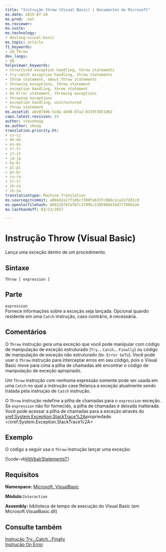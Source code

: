 ```yaml
---
title: "Instrução throw (Visual Basic) | Documentos do Microsoft"
ms.date: 2015-07-20
ms.prod: .net
ms.reviewer: 
ms.suite: 
ms.technology:
- devlang-visual-basic
ms.topic: article
f1_keywords:
- vb.Throw
dev_langs:
- VB
helpviewer_keywords:
- structured exception handling, throw statements
- try-catch exception handling, throw statements
- throw statement, about throw statements
- throwing exceptions, throw statement
- exception handling, throw statement
- On Error statement, throwing exceptions
- throwing exceptions
- exception handling, unstructured
- throw statement
ms.assetid: a6e07406-5c8a-4498-87a2-8339f3651d62
caps.latest.revision: 15
author: stevehoag
ms.author: shoag
translation.priority.ht:
- cs-cz
- de-de
- es-es
- fr-fr
- it-it
- ja-jp
- ko-kr
- pl-pl
- pt-br
- ru-ru
- tr-tr
- zh-cn
- zh-tw
translationtype: Machine Translation
ms.sourcegitcommit: a06bd2a17f1d6c7308fa6337c866c1ca2e7281c0
ms.openlocfilehash: 46812b79fafb7c1f995c1395980d19d77f90b1a6
ms.lasthandoff: 03/13/2017

---
```

# <a name="throw-statement-visual-basic"></a>Instrução Throw (Visual Basic)
Lança uma exceção dentro de um procedimento.  
  
## <a name="syntax"></a>Sintaxe  
  
```  
Throw [ expression ]  
```  
  
## <a name="part"></a>Parte  
 `expression`  
 Fornece informações sobre a exceção seja lançada. Opcional quando residente em uma `Catch` instrução, caso contrário, é necessária.  
  
## <a name="remarks"></a>Comentários  
 O `Throw` instrução gera uma exceção que você pode manipular com código de manipulação de exceção estruturado (`Try`... `Catch`... `Finally`) ou código de manipulação de exceção não estruturado (`On Error GoTo`). Você pode usar o `Throw` instrução para interceptar erros em seu código, pois o Visual Basic move para cima a pilha de chamadas até encontrar o código de manipulação de exceção apropriado.  
  
 Um `Throw` instrução com nenhuma expressão somente pode ser usada em uma `Catch` no qual a instrução case Relança a exceção atualmente sendo tratada pela instrução de `Catch` instrução.  
  
 O `Throw` instrução redefine a pilha de chamadas para o `expression` exceção. Se `expression` não for fornecido, a pilha de chamadas é deixada inalterada. Você pode acessar a pilha de chamadas para a exceção através do <xref:System.Exception.StackTrace%2A>propriedade.</xref:System.Exception.StackTrace%2A>  
  
## <a name="example"></a>Exemplo  
 O código a seguir usa o `Throw` instrução lançar uma exceção:  
  
 [!code-vb[VbVbalrStatements&#84;](../../../visual-basic/language-reference/error-messages/codesnippet/VisualBasic/throw-statement_1.vb)]  
  
## <a name="requirements"></a>Requisitos  
 **Namespace:** [Microsoft. VisualBasic](../../../visual-basic/language-reference/runtime-library-members.md)  
  
 **Módulo:**`Interaction`  
  
 **Assembly:** biblioteca de tempo de execução do Visual Basic (em Microsoft.VisualBasic.dll)  
  
## <a name="see-also"></a>Consulte também  
 [Instrução Try...Catch...Finally](../../../visual-basic/language-reference/statements/try-catch-finally-statement.md)   
 [Instrução On Error](../../../visual-basic/language-reference/statements/on-error-statement.md)
